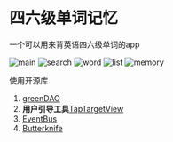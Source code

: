 # 四六级单词记忆
一个可以用来背英语四六级单词的app

![main](https://github.com/XinluHuang/CETLearn/tree/master/screen/main.png)
![search](https://github.com/XinluHuang/CETLearn/tree/master/screen/search.png)
![word](https://github.com/XinluHuang/CETLearn/tree/master/screen/word.png)
![list](https://github.com/XinluHuang/CETLearn/tree/master/screen/list.png)
![memory](https://github.com/XinluHuang/CETLearn/tree/master/screen/memory.png)

使用开源库
1. [greenDAO](https://github.com/greenrobot/greenDAO)  
2. **用户引导工具**[TapTargetView](https://github.com/KeepSafe/TapTargetView)  
3. [EventBus](https://github.com/greenrobot/EventBus)  
4. [Butterknife](https://github.com/JakeWharton/butterknife)  